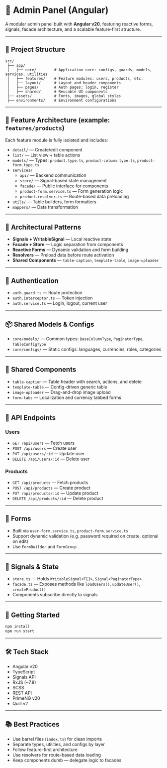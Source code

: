 # 🧩 Admin Panel (Angular)

A modular admin panel built with **Angular v20**, featuring reactive forms, signals, facade architecture, and a scalable feature-first structure.

---

## 📁 Project Structure

```
src/
 ├── app/
 │   ├── core/        # Application core: configs, guards, models, services, utilities
 │   ├── features/    # Feature modules: users, products, etc.
 │   ├── layout/      # Layout and header components
 │   ├── pages/       # Auth pages: login, register
 │   ├── shared/      # Reusable UI components
 ├── assets/          # Fonts, images, global styles
 ├── environments/    # Environment configurations
```

---

## 🧠 Feature Architecture (example: `features/products`)

Each feature module is fully isolated and includes:

- `detail/` — Create/edit component
- `list/` — List view + table actions
- `models/` — Types: `product.type.ts`, `product-column.type.ts`, `product-form.type.ts`
- `services/`
  - `api/` — Backend communication
  - `store/` — Signal-based state management
  - `facade/` — Public interface for components
  - `product-form.service.ts` — Form generation logic
  - `product.resolver.ts` — Route-based data preloading
- `utils/` — Table builders, form formatters
- `mappers/` — Data transformation

---

## 🔁 Architectural Patterns

- **Signals + WritableSignal** — Local reactive state
- **Facade + Store** — Logic separation from components
- **Reactive Forms** — Dynamic validation and form building
- **Resolvers** — Preload data before route activation
- **Shared Components** — `table-caption`, `template-table`, `image-uploader`

---

## 🔐 Authentication

- `auth.guard.ts` — Route protection
- `auth.interceptor.ts` — Token injection
- `auth.service.ts` — Login, logout, current user

---

## 📦 Shared Models & Configs

- `core/models/` — Common types: `BaseColumnType`, `PaginatorType`, `TableConfigType`
- `core/configs/` — Static configs: languages, currencies, roles, categories

---

## 🧩 Shared Components

- `table-caption` — Table header with search, actions, and delete
- `template-table` — Config-driven generic table
- `image-uploader` — Drag-and-drop image upload
- `form-tabs` — Localization and currency tabbed forms

---

## 📌 API Endpoints

### Users
- `GET /api/users` — Fetch users
- `POST /api/users` — Create user
- `PUT /api/users/:id` — Update user
- `DELETE /api/users/:id` — Delete user

### Products
- `GET /api/products` — Fetch products
- `POST /api/products` — Create product
- `PUT /api/products/:id` — Update product
- `DELETE /api/products/:id` — Delete product

---

## 🧾 Forms

- Built via `user-form.service.ts`, `product-form.service.ts`
- Support dynamic validation (e.g. password required on create, optional on edit)
- Use `FormBuilder` and `FormGroup`

---

## 🔄 Signals & State

- `store.ts` — Holds `WritableSignal<T[]>`, `Signal<PaginatorType>`
- `facade.ts` — Exposes methods like `loadUsers()`, `updateUser()`, `createProduct()`
- Components subscribe directly to signals

---

## 🚀 Getting Started

```bash
npm install
npm run start
```

---

## 🛠️ Tech Stack

- Angular v20
- TypeScript
- Signals API
- RxJS (~7.8)
- SCSS
- REST API
- PrimeNG v20
- Quill v2

---

## 📚 Best Practices

- Use barrel files (`index.ts`) for clean imports
- Separate types, utilities, and configs by layer
- Follow feature-first architecture
- Use resolvers for route-based data loading
- Keep components dumb — delegate logic to facades  

